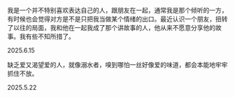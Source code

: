 我是一个并不特别喜欢表达自己的人，跟朋友在一起，通常我是那个倾听的一方，有时候也会觉得对方是不是只把我当做某个情绪的出口。最近认识一个朋友，扭转了以往的局面，我和他在一起我成了那个讲故事的人，他从来不愿意分享他的故事。我有些不知所措了。

2025.6.15

缺乏爱又渴望爱的人，就像溺水者，嗅到哪怕一丝好像爱的味道，都会本能地牢牢抓住不放。

2025.5.22